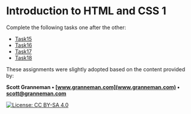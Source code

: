 # Introduction to HTML and CSS 1

Complete the following tasks one after the other:

- [Task15](Task15.md)
- [Task16](Task16.md)
- [Task17](Task17.md)
- [Task18](Task18.md)

These assignments were slightly adopted based on the content provided by:

**Scott Granneman • [www.granneman.com](www.granneman.com) • scott@granneman.com**

[![License: CC BY-SA 4.0](https://licensebuttons.net/l/by-sa/4.0/80x15.png)](https://creativecommons.org/licenses/by-sa/4.0/)
